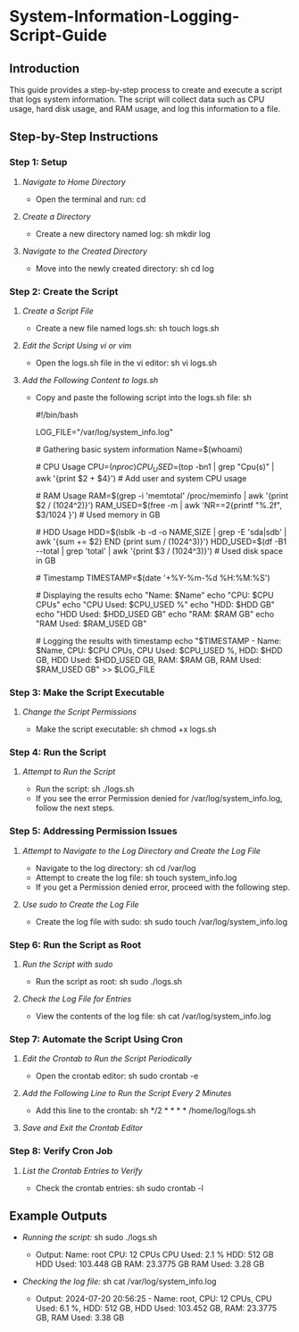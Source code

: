 # System-Information-Logging-Script-Guide

## Introduction

This guide provides a step-by-step process to create and execute a
script that logs system information. The script will collect data such
as CPU usage, hard disk usage, and RAM usage, and log this information
to a file.

## Step-by-Step Instructions

### Step 1: Setup

1.  *Navigate to Home Directory*

    - Open the terminal and run: cd

2.  *Create a Directory*

    - Create a new directory named log: sh mkdir log

3.  *Navigate to the Created Directory*

    - Move into the newly created directory: sh cd log

### Step 2: Create the Script

1.  *Create a Script File*

    - Create a new file named logs.sh: sh touch logs.sh

2.  *Edit the Script Using vi or vim*

    - Open the logs.sh file in the vi editor: sh vi logs.sh

3.  *Add the Following Content to logs.sh*

    - Copy and paste the following script into the logs.sh file: sh
    
      \#!/bin/bash

      LOG_FILE="/var/log/system_info.log"

      \# Gathering basic system information
        Name=$(whoami)

      \# CPU Usage
        CPU=$(nproc)
        CPU_USED=$(top -bn1 | grep "Cpu(s)" | awk '{print $2 + $4}') # Add user and system CPU usage

      \# RAM Usage
        RAM=$(grep -i 'memtotal' /proc/meminfo | awk '{print $2 / (1024^2)}')
        RAM_USED=$(free -m | awk 'NR==2{printf "%.2f", $3/1024 }') # Used memory in GB

      \# HDD Usage
        HDD=$(lsblk -b -d -o NAME,SIZE | grep -E 'sda|sdb' | awk '{sum += $2} END {print sum / (1024^3)}')
        HDD_USED=$(df -B1 --total | grep 'total' | awk '{print $3 / (1024^3)}') # Used disk space in GB

      \# Timestamp
        TIMESTAMP=$(date '+%Y-%m-%d %H:%M:%S')

      \# Displaying the results
        echo "Name: $Name"
        echo "CPU: $CPU CPUs"
        echo "CPU Used: $CPU_USED %"
        echo "HDD: $HDD GB"
        echo "HDD Used: $HDD_USED GB"
        echo "RAM: $RAM GB"
        echo "RAM Used: $RAM_USED GB"

      \# Logging the results with timestamp
        echo "$TIMESTAMP - Name: $Name, CPU: $CPU CPUs, CPU Used: $CPU_USED %, HDD: $HDD GB, HDD Used: $HDD_USED GB, RAM: $RAM GB, RAM Used: $RAM_USED GB" >> $LOG_FILE


### 

### Step 3: Make the Script Executable

1.  *Change the Script Permissions*

    - Make the script executable: sh chmod +x logs.sh

### Step 4: Run the Script

1.  *Attempt to Run the Script*

    - Run the script: sh ./logs.sh
    - If you see the error Permission denied for
      /var/log/system_info.log, follow the next steps.

### Step 5: Addressing Permission Issues

1.  *Attempt to Navigate to the Log Directory and Create the Log File*

    - Navigate to the log directory: sh cd /var/log
    - Attempt to create the log file: sh touch system_info.log
    - If you get a Permission denied error, proceed with the following
      step.

2.  *Use sudo to Create the Log File*

    - Create the log file with sudo: sh sudo touch
      /var/log/system_info.log

### Step 6: Run the Script as Root

1.  *Run the Script with sudo*

    - Run the script as root: sh sudo ./logs.sh

2.  *Check the Log File for Entries*

    - View the contents of the log file: sh cat /var/log/system_info.log

### Step 7: Automate the Script Using Cron

1.  *Edit the Crontab to Run the Script Periodically*

    - Open the crontab editor: sh sudo crontab -e

2.  *Add the Following Line to Run the Script Every 2 Minutes*

    - Add this line to the crontab: sh \*/2 \* \* \* \*
      /home/log/logs.sh

3.  *Save and Exit the Crontab Editor*

### Step 8: Verify Cron Job

1.  *List the Crontab Entries to Verify*

    - Check the crontab entries: sh sudo crontab -l

## Example Outputs

- *Running the script:* sh sudo ./logs.sh

  - Output: Name: root CPU: 12 CPUs CPU Used: 2.1 % HDD: 512 GB HDD
    Used: 103.448 GB RAM: 23.3775 GB RAM Used: 3.28 GB

- *Checking the log file:* sh cat /var/log/system_info.log

  - Output: 2024-07-20 20:56:25 - Name: root, CPU: 12 CPUs, CPU Used:
    6.1 %, HDD: 512 GB, HDD Used: 103.452 GB, RAM: 23.3775 GB, RAM Used:
    3.38 GB
